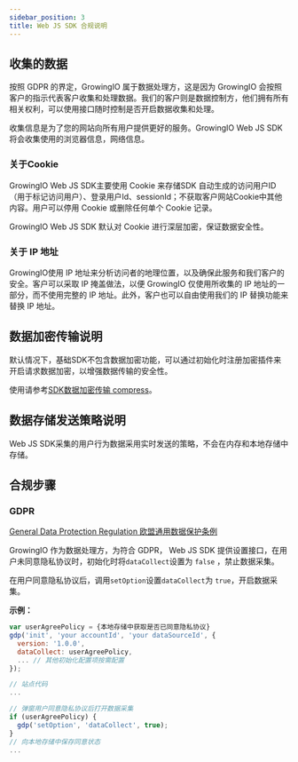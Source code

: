 ```yaml
---
sidebar_position: 3
title: Web JS SDK 合规说明
---
```


## 收集的数据

按照 GDPR 的界定，GrowingIO 属于数据处理方，这是因为 GrowingIO 会按照客户的指示代表客户收集和处理数据。我们的客户则是数据控制方，他们拥有所有相关权利，可以使用接口随时控制是否开启数据收集和处理。

收集信息是为了您的网站向所有用户提供更好的服务。GrowingIO Web JS SDK 将会收集使用的浏览器信息，网络信息。

### 关于Cookie

GrowingIO Web JS SDK主要使用 Cookie 来存储SDK 自动生成的访问用户ID（用于标记访问用户）、登录用户Id、sessionId；不获取客户网站Cookie中其他内容。用户可以停用 Cookie 或删除任何单个 Cookie 记录。

GrowingIO Web JS SDK 默认对 Cookie 进行深层加密，保证数据安全性。

### 关于 IP 地址

GrowingIO使用 IP 地址来分析访问者的地理位置，以及确保此服务和我们客户的安全。客户可以采取 IP 掩盖做法，以便 GrowingIO 仅使用所收集的 IP 地址的一部分，而不使用完整的 IP 地址。此外，客户也可以自由使用我们的 IP 替换功能来替换 IP 地址。

## 数据加密传输说明

默认情况下，基础SDK不包含数据加密功能，可以通过初始化时注册加密插件来开启请求数据加密，以增强数据传输的安全性。

使用请参考[SDK数据加密传输 compress](/docs/webjs/3.3/initSettings#compress)。

## 数据存储发送策略说明

Web JS SDK采集的用户行为数据采用实时发送的策略，不会在内存和本地存储中存储。

## 合规步骤

### GDPR

[​General Data Protection Regulation 欧盟通用数据保护条例](https://zh.wikipedia.org/wiki/%E6%AD%90%E7%9B%9F%E4%B8%80%E8%88%AC%E8%B3%87%E6%96%99%E4%BF%9D%E8%AD%B7%E8%A6%8F%E7%AF%84)​

GrowingIO 作为数据处理方，为符合 GDPR， Web JS SDK 提供设置接口，在用户未同意隐私协议时，初始化时将`dataCollect`设置为 `false` ，禁止数据采集。

在用户同意隐私协议后，调用`setOption`设置`dataCollect`为 `true`，开启数据采集。

<b>示例：</b>

```js
var userAgreePolicy = {本地存储中获取是否已同意隐私协议}
gdp('init', 'your accountId', 'your dataSourceId', {
  version: '1.0.0',
  dataCollect: userAgreePolicy,
  ... // 其他初始化配置项按需配置
});

// 站点代码
...

// 弹窗用户同意隐私协议后打开数据采集
if (userAgreePolicy) {
  gdp('setOption', 'dataCollect', true);
}
// 向本地存储中保存同意状态
...
```
